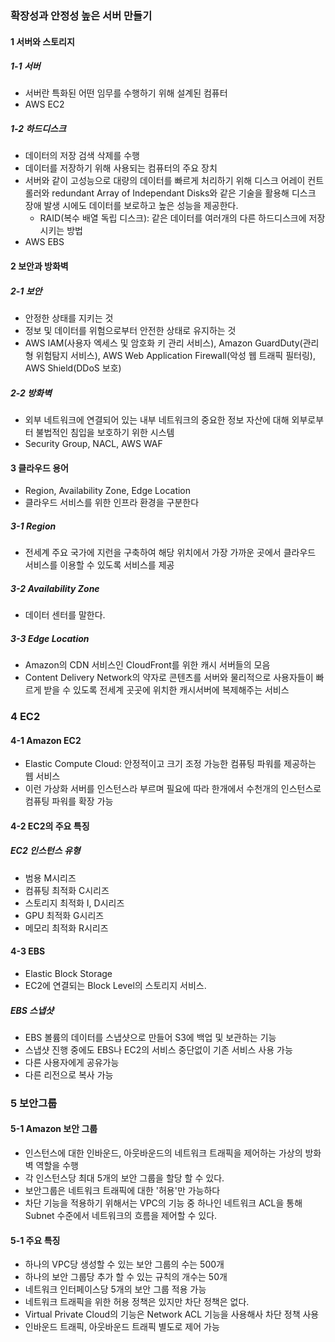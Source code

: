 ### 확장성과 안정성 높은 서버 만들기
#### 1 서버와 스토리지
##### 1-1 서버
- 서버란 특화된 어떤 임무를 수행하기 위해 설계된 컴퓨터
- AWS EC2
##### 1-2 하드디스크
- 데이터의 저장 검색 삭제를 수행
- 데이터를 저장하기 위해 사용되는 컴퓨터의 주요 장치
- 서버와 같이 고성능으로 대량의 데이터를 빠르게 처리하기 위해 디스크 어레이 컨트롤러와 redundant Array of Independant Disks와 같은 기술을 활용해 디스크 장애 발생 시에도 데이터를 보로하고 높은 성능을 제공한다.
    - RAID(복수 배열 독립 디스크): 같은 데이터를 여러개의 다른 하드디스크에 저장시키는 방법
- AWS EBS    
    
#### 2 보안과 방화벽
##### 2-1 보안
- 안정한 상태를 지키는 것
- 정보 및 데이터를 위험으로부터 안전한 상태로 유지하는 것
- AWS IAM(사용자 엑세스 및 암호화 키 관리 서비스), Amazon GuardDuty(관리형 위험탐지 서비스), AWS Web Application Firewall(악성 웹 트래픽 필터링), AWS Shield(DDoS 보호)
##### 2-2 방화벽
- 외부 네트워크에 연결되어 있는 내부 네트워크의 중요한 정보 자산에 대해 외부로부터 불법적인 침입을 보호하기 위한 시스템
- Security Group, NACL, AWS WAF


#### 3 클라우드 용어
- Region, Availability Zone, Edge Location
- 클라우드 서비스를 위한 인프라 환경을 구분한다


##### 3-1 Region
- 전세계 주요 국가에 지런을 구축하여 해당 위치에서 가장 가까운 곳에서 클라우드 서비스를 이용할 수 있도록 서비스를 제공

##### 3-2 Availability Zone
- 데이터 센터를 말한다.

##### 3-3 Edge Location
- Amazon의 CDN 서비스인 CloudFront를 위한 캐시 서버들의 모음
- Content Delivery Network의 약자로 콘텐츠를 서버와 물리적으로 사용자들이 빠르게 받을 수 있도록 전세계 곳곳에 위치한 캐시서버에 복제해주는 서비스


### 4 EC2
#### 4-1 Amazon EC2
- Elastic Compute Cloud: 안정적이고 크기 조정 가능한 컴퓨팅 파워를 제공하는 웹 서비스
- 이런 가상화 서버를 인스턴스라 부르며 필요에 따라 한개에서 수천개의 인스턴스로 컴퓨팅 파워를 확장 가능

#### 4-2 EC2의 주요 특징
##### EC2 인스턴스 유형
- 범용 M시리즈
- 컴퓨팅 최적화 C시리즈
- 스토리지 최적화 I, D시리즈
- GPU 최적화 G시리즈
- 메모리 최적화 R시리즈

#### 4-3 EBS
- Elastic Block Storage
- EC2에 연결되는 Block Level의 스토리지 서비스.
##### EBS 스냅샷
- EBS 볼륨의 데이터를 스냅샷으로 만들어 S3에 백업 및 보관하는 기능
- 스냅샷 진행 중에도 EBS나 EC2의 서비스 중단없이 기존 서비스 사용 가능
- 다른 사용자에게 공유가능
- 다른 리전으로 복사 가능


### 5 보안그룹
#### 5-1 Amazon 보안 그룹
- 인스턴스에 대한 인바운드, 아웃바운드의 네트워크 트래픽을 제어하는 가상의 방화벽 역할을 수행
- 각 인스턴스당 최대 5개의 보안 그룹을 할당 할 수 있다.
- 보안그룹은 네트워크 트래픽에 대한 '허용'만 가능하다
- 차단 기능을 적용하기 위해서는 VPC의 기능 중 하나인 네트워크 ACL을 통해 Subnet 수준에서 네트워크의 흐름을 제어할 수 있다.

#### 5-1 주요 특징
- 하나의 VPC당 생성할 수 있는 보안 그룹의 수는 500개
- 하나의 보안 그룹당 추가 할 수 있는 규칙의 개수는 50개
- 네트워크 인터페이스당 5개의 보안 그룹 적용 가능
- 네트워크 트래픽을 위한 허용 정책은 있지만 차단 정책은 없다.
- Virtual Private Cloud의 기능은 Network ACL 기능을 사용해사 차단 정책 사용
- 인바운드 트래픽, 아웃바운드 트래픽 별도로 제어 가능
